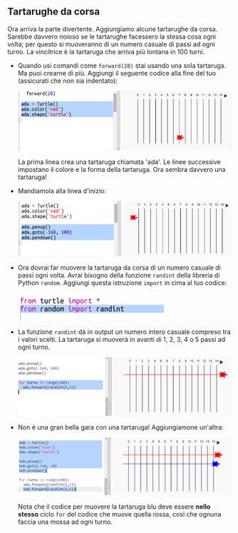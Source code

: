 ## Tartarughe da corsa

Ora arriva la parte divertente. Aggiungiamo alcune tartarughe da corsa. Sarebbe davvero noioso se le tartarughe facessero la stessa cosa ogni volta; per questo si muoveranno di un numero casuale di passi ad ogni turno. La vincitrice è la tartaruga che arriva più lontana in 100 turni.

+ Quando usi comandi come `forward(20)` stai usando una sola tartaruga. Ma puoi crearne di più. Aggiungi il seguente codice alla fine del tuo (assicurati che non sia indentato):
    
    ![screenshot](images/race-red.png)
    
    La prima linea crea una tartaruga chiamata 'ada'. Le linee successive impostano il colore e la forma della tartaruga. Ora sembra davvero una tartaruga!

+ Mandiamola alla linea d'inizio:
    
    ![screenshot](images/race-start.png)

+ Ora dovrai far muovere la tartaruga da corsa di un numero casuale di passi ogni volta. Avrai bisogno della funzione `randint` della libreria di Python `random`. Aggiungi questa istruzione `import` in cima al tuo codice:
    
    ![screenshot](images/race-randint.png)

+ La funzione `randint` dà in output un numero intero casuale compreso tra i valori scelti. La tartaruga si muoverà in avanti di 1, 2, 3, 4 o 5 passi ad ogni turno.
    
    ![screenshot](images/race-random.png)

+ Non è una gran bella gara con una tartaruga! Aggiungiamone un'altra:
    
    ![screenshot](images/race-blue.png)
    
    Nota che il codice per muovere la tartaruga blu deve essere **nello stesso** ciclo `for` del codice che muove quella rossa, così che ognuna faccia una mossa ad ogni turno.